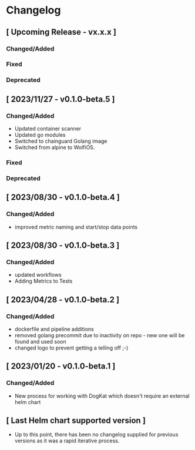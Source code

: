 # Changelog

## [ Upcoming Release - vx.x.x ]

### Changed/Added

### Fixed

### Deprecated

## [ 2023/11/27 - v0.1.0-beta.5 ]

### Changed/Added
* Updated container scanner
* Updated go modules
* Switched to chainguard Golang image
* Switched from alpine to WolfiOS.

### Fixed

### Deprecated

## [ 2023/08/30 - v0.1.0-beta.4 ]

### Changed/Added

* improved metric naming and start/stop data points

## [ 2023/08/30 - v0.1.0-beta.3 ]

### Changed/Added

* updated workflows
* Adding Metrics to Tests

## [ 2023/04/28 - v0.1.0-beta.2 ]

### Changed/Added

* dockerfile and pipeline additions
* removed golang precommit due to inactivity on repo - new one will be found and used soon
* changed logo to prevent getting a telling off ;-)

## [ 2023/01/20 - v0.1.0-beta.1 ]

### Changed/Added

* New process for working with DogKat which doesn't require an external helm chart

## [ Last Helm chart supported version ]

* Up to this point, there has been no changelog supplied for previous versions as it was a rapid iterative process.
